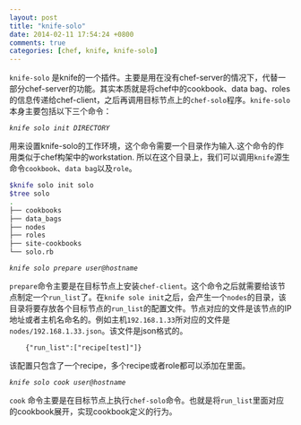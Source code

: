 ```yaml
---
layout: post
title: "knife-solo"
date: 2014-02-11 17:54:24 +0800
comments: true
categories: [chef, knife, knife-solo]
---
```


`knife-solo`
是knife的一个插件。主要是用在没有chef-server的情况下，代替一部分chef-server的功能。其实本质就是将chef中的cookbook、data bag、roles的信息传递给chef-client，之后再调用目标节点上的`chef-solo`程序。`knife-solo`本身主要包括以下三个命令：

*`knife solo init DIRECTORY`*

用来设置knife-solo的工作环境，这个命令需要一个目录作为输入.这个命令的作用类似于chef构架中的workstation. 所以在这个目录上，我们可以调用`knife`源生命令`cookbook`、`data bag`以及`role`。
``` bash
$knife solo init solo
$tree solo
.
├── cookbooks
├── data_bags
├── nodes
├── roles
├── site-cookbooks
└── solo.rb
```

*`knife solo prepare user@hostname`*
        
`prepare`命令主要是在目标节点上安装`chef-client`。这个命令之后就需要给该节点制定一个`run_list`了。在`knife
sole
init`之后，会产生一个`nodes`的目录，该目录将要存放各个目标节点的`run_list`的配置文件。节点对应的文件是该节点的IP地址或者主机名命名的。例如主机`192.168.1.33`所对应的文件是`nodes/192.168.1.33.json`。该文件是json格式的。

        {"run_list":["recipe[test]"]}

该配置只包含了一个recipe，多个recipe或者role都可以添加在里面。

*`knife solo cook user@hostname`*
        
`cook`
命令主要是在目标节点上执行`chef-solo`命令。也就是将`run_list`里面对应的cookbook展开，实现cookbook定义的行为。




